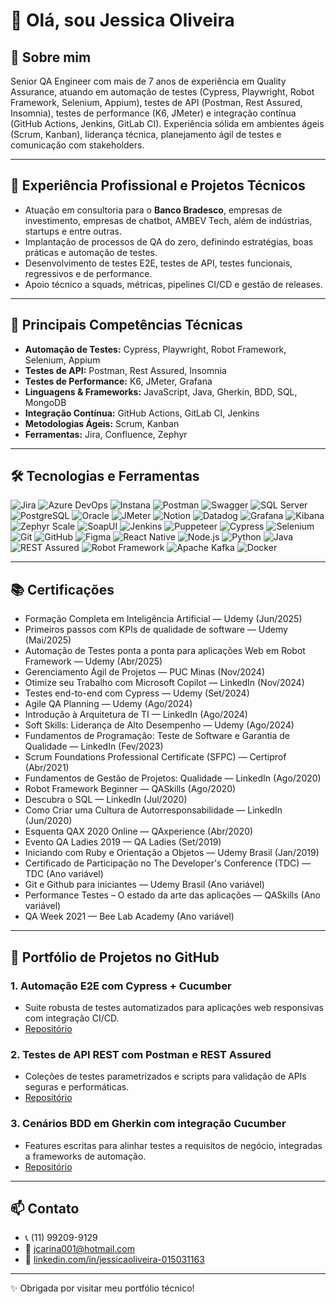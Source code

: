 

# 👋 Olá, sou Jessica Oliveira

## 🚀 Sobre mim

Senior QA Engineer com mais de 7 anos de experiência em Quality Assurance, atuando em automação de testes (Cypress, Playwright, Robot Framework, Selenium, Appium), testes de API (Postman, Rest Assured, Insomnia), testes de performance (K6, JMeter) e integração contínua (GitHub Actions, Jenkins, GitLab CI). Experiência sólida em ambientes ágeis (Scrum, Kanban), liderança técnica, planejamento ágil de testes e comunicação com stakeholders.

---

## 💼 Experiência Profissional e Projetos Técnicos

* Atuação em consultoria para o **Banco Bradesco**, empresas de investimento, empresas de chatbot, AMBEV Tech, além de indústrias, startups e entre outras.
* Implantação de processos de QA do zero, definindo estratégias, boas práticas e automação de testes.
* Desenvolvimento de testes E2E, testes de API, testes funcionais, regressivos e de performance.
* Apoio técnico a squads, métricas, pipelines CI/CD e gestão de releases.

---

## 🧰 Principais Competências Técnicas

* **Automação de Testes:** Cypress, Playwright, Robot Framework, Selenium, Appium
* **Testes de API:** Postman, Rest Assured, Insomnia
* **Testes de Performance:** K6, JMeter, Grafana
* **Linguagens & Frameworks:** JavaScript, Java, Gherkin, BDD, SQL, MongoDB
* **Integração Contínua:** GitHub Actions, GitLab CI, Jenkins
* **Metodologias Ágeis:** Scrum, Kanban
* **Ferramentas:** Jira, Confluence, Zephyr

---
## 🛠️ Tecnologias e Ferramentas

![Jira](https://img.shields.io/badge/Jira-0052CC?style=for-the-badge&logo=jira&logoColor=white)
![Azure DevOps](https://img.shields.io/badge/Azure%20DevOps-0078D7?style=for-the-badge&logo=azure-devops&logoColor=white)
![Instana](https://img.shields.io/badge/Instana-000000?style=for-the-badge&logo=instana&logoColor=white)
![Postman](https://img.shields.io/badge/Postman-FF6C37?style=for-the-badge&logo=postman&logoColor=white)
![Swagger](https://img.shields.io/badge/Swagger-85EA2D?style=for-the-badge&logo=swagger&logoColor=black)
![SQL Server](https://img.shields.io/badge/SQL%20Server-CC2927?style=for-the-badge&logo=microsoft-sql-server&logoColor=white)
![PostgreSQL](https://img.shields.io/badge/PostgreSQL-316192?style=for-the-badge&logo=postgresql&logoColor=white)
![Oracle](https://img.shields.io/badge/Oracle-F80000?style=for-the-badge&logo=oracle&logoColor=white)
![JMeter](https://img.shields.io/badge/JMeter-D22128?style=for-the-badge&logo=apache-jmeter&logoColor=white)
![Notion](https://img.shields.io/badge/Notion-000000?style=for-the-badge&logo=notion&logoColor=white)
![Datadog](https://img.shields.io/badge/Datadog-632CA6?style=for-the-badge&logo=datadog&logoColor=white)
![Grafana](https://img.shields.io/badge/Grafana-F46800?style=for-the-badge&logo=grafana&logoColor=white)
![Kibana](https://img.shields.io/badge/Kibana-005571?style=for-the-badge&logo=kibana&logoColor=white)
![Zephyr Scale](https://img.shields.io/badge/Zephyr%20Scale-0052CC?style=for-the-badge&logo=jira&logoColor=white)
![SoapUI](https://img.shields.io/badge/SoapUI-85EA2D?style=for-the-badge&logo=soapui&logoColor=black)
![Jenkins](https://img.shields.io/badge/Jenkins-D24939?style=for-the-badge&logo=jenkins&logoColor=white)
![Puppeteer](https://img.shields.io/badge/Puppeteer-40B5A4?style=for-the-badge&logo=puppeteer&logoColor=white)
![Cypress](https://img.shields.io/badge/Cypress-17202C?style=for-the-badge&logo=cypress&logoColor=white)
![Selenium](https://img.shields.io/badge/Selenium-43B02A?style=for-the-badge&logo=selenium&logoColor=white)
![Git](https://img.shields.io/badge/Git-F05032?style=for-the-badge&logo=git&logoColor=white)
![GitHub](https://img.shields.io/badge/GitHub-181717?style=for-the-badge&logo=github&logoColor=white)
![Figma](https://img.shields.io/badge/Figma-F24E1E?style=for-the-badge&logo=figma&logoColor=white)
![React Native](https://img.shields.io/badge/React%20Native-61DAFB?style=for-the-badge&logo=react&logoColor=black)
![Node.js](https://img.shields.io/badge/Node.js-339933?style=for-the-badge&logo=node.js&logoColor=white)
![Python](https://img.shields.io/badge/Python-3776AB?style=for-the-badge&logo=python&logoColor=white)
![Java](https://img.shields.io/badge/Java-007396?style=for-the-badge&logo=java&logoColor=white)
![REST Assured](https://img.shields.io/badge/REST%20Assured-00A98F?style=for-the-badge&logo=java&logoColor=white)
![Robot Framework](https://img.shields.io/badge/Robot%20Framework-000000?style=for-the-badge&logo=robot-framework&logoColor=white)
![Apache Kafka](https://img.shields.io/badge/Apache%20Kafka-231F20?style=for-the-badge&logo=apache-kafka&logoColor=white)
![Docker](https://img.shields.io/badge/Docker-2496ED?style=for-the-badge&logo=docker&logoColor=white)

---


## 📚 Certificações

* Formação Completa em Inteligência Artificial — Udemy (Jun/2025)
* Primeiros passos com KPIs de qualidade de software — Udemy (Mai/2025)
* Automação de Testes ponta a ponta para aplicações Web em Robot Framework — Udemy (Abr/2025)
* Gerenciamento Ágil de Projetos — PUC Minas (Nov/2024)
* Otimize seu Trabalho com Microsoft Copilot — LinkedIn (Nov/2024)
* Testes end-to-end com Cypress — Udemy (Set/2024)
* Agile QA Planning — Udemy (Ago/2024)
* Introdução à Arquitetura de TI — LinkedIn (Ago/2024)
* Soft Skills: Liderança de Alto Desempenho — Udemy (Ago/2024)
* Fundamentos de Programação: Teste de Software e Garantia de Qualidade — LinkedIn (Fev/2023)
* Scrum Foundations Professional Certificate (SFPC) — Certiprof (Abr/2021)
* Fundamentos de Gestão de Projetos: Qualidade — LinkedIn (Ago/2020)
* Robot Framework Beginner — QASkills (Ago/2020)
* Descubra o SQL — LinkedIn (Jul/2020)
* Como Criar uma Cultura de Autorresponsabilidade — LinkedIn (Jun/2020)
* Esquenta QAX 2020 Online — QAxperience (Abr/2020)
* Evento QA Ladies 2019 — QA Ladies (Set/2019)
* Iniciando com Ruby e Orientação a Objetos — Udemy Brasil (Jan/2019)
* Certificado de Participação no The Developer's Conference (TDC) — TDC (Ano variável)
* Git e Github para iniciantes — Udemy Brasil (Ano variável)
* Performance Testes – O estado da arte das aplicações — QASkills (Ano variável)
* QA Week 2021 — Bee Lab Academy (Ano variável)
---

## 📂 Portfólio de Projetos no GitHub

### 1. Automação E2E com Cypress + Cucumber

* Suite robusta de testes automatizados para aplicações web responsivas com integração CI/CD.
* [Repositório](https://github.com/seu-usuario/projeto-cypress)

### 2. Testes de API REST com Postman e REST Assured

* Coleções de testes parametrizados e scripts para validação de APIs seguras e performáticas.
* [Repositório](https://github.com/seu-usuario/projeto-postman)

### 3. Cenários BDD em Gherkin com integração Cucumber

* Features escritas para alinhar testes a requisitos de negócio, integradas a frameworks de automação.
* [Repositório](https://github.com/seu-usuario/projeto-gherkin)

---

## 📫 Contato

* 📞 (11) 99209-9129
* 📧 [jcarina001@hotmail.com](mailto:jcarina001@hotmail.com)
* 🔗 [linkedin.com/in/jessicaoliveira-015031163](https://linkedin.com/in/jessicaoliveira-015031163)

---

✨ Obrigada por visitar meu portfólio técnico!


